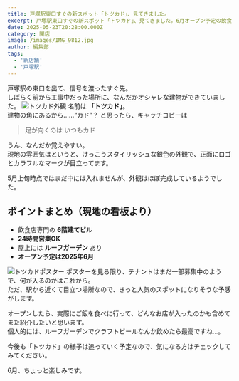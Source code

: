 ```yaml
---
title: 戸塚駅東口すぐの新スポット「トツカド」、見てきました。
excerpt: 戸塚駅東口すぐの新スポット「トツカド」、見てきました。6月オープン予定の飲食ビル、けっこう目立ってます
date: 2025-05-23T20:28:00.000Z
category: 開店
image: /images/IMG_9812.jpg
author: 編集部
tags:
  - '新店舗'
  - '戸塚駅'
---
```

戸塚駅の東口を出て、信号を渡ったすぐ先。  
しばらく前から工事中だった場所に、なんだかオシャレな建物ができていました。
<img src="/images/IMG_9812.jpg"
     alt="トツカド外観"
     class="mx-auto w-full md:w-2/3 rounded-lg shadow-md mb-8" />
名前は **「トツカド」**。  
建物の角にあるから……“カド”？ と思ったら、キャッチコピーは

> 足が向くのは いつもカド

うん、なんだか覚えやすい。  
現地の雰囲気はというと、けっこうスタイリッシュな銀色の外観で、正面にロゴとカラフルなマークが目立ってます。  

5月上旬時点ではまだ中には入れませんが、外観はほぼ完成しているようでした。

## ポイントまとめ（現地の看板より）

- 飲食店専門の **6階建てビル**  
- **24時間営業OK**  
- 屋上には **ルーフガーデン** あり  
- **オープン予定は2025年6月**

<img src="/images/IMG_9813.jpg"
     alt="トツカドポスター"
     class="mx-auto w-full md:w-2/3 rounded-lg shadow-md mb-8" />
ポスターを見る限り、テナントはまだ一部募集中のようで、何が入るのかはこれから。  
ただ、駅から近くて目立つ場所なので、きっと人気のスポットになりそうな予感がします。

オープンしたら、実際にご飯を食べに行って、どんなお店が入ったのかも含めてまた紹介したいと思います。  
個人的には、ルーフガーデンでクラフトビールなんか飲めたら最高ですね…。

今後も「トツカド」の様子は追っていく予定なので、気になる方はチェックしてみてください。  

6月、ちょっと楽しみです。
